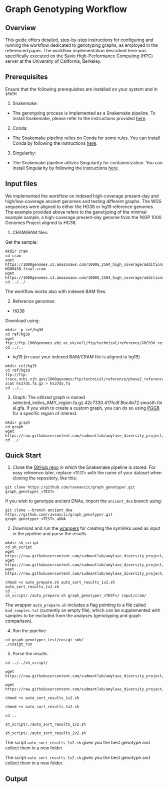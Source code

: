 # Graph Genotyping Workflow

## Overview

This guide offers detailed, step-by-step instructions for configuring and running the workflow dedicated to genotyping graphs, as employed in the referenced paper. The workflow implementation described here was specifically executed on the Savio High-Performance Computing (HPC) server at the University of California, Berkeley.

## Prerequisites

Ensure that the following prerequisites are installed on your system and in `$PATH`

1. Snakemake:
 - The genotyping process is implemented as a Snakemake pipeline. To install Snakemake, please refer to the instructions provided [here](https://snakemake.readthedocs.io/en/stable/getting_started/installation.html). 

2. Conda:
- The Snakemake pipeline relies on Conda for some rules. You can install Conda by following the instructions [here](https://conda.io/projects/conda/en/latest/user-guide/install/index.html).  


3. Singularity:
- The Snakemake pipeline utilizes Singularity for containerization. You can install Singularity by following the instructions [here](https://apptainer.org/admin-docs/master/installation.html#install-from-source). 


## Input files

We implemented the workflow on indexed high-coverage present-day and high/low-coverage ancient genomes and testing different graphs. The WGS sequences were aligned to either the HG38 or hg19 reference genomes. The example provided above refers to the genotyping of the minimal example sample, a high-coverage present-day genome from the 1KGP 1000 Genomes Project aligned to HG38.

1. CRAM/BAM files:

Get the sample:

```
mkdir cram
cd cram
wget https://1000genomes.s3.amazonaws.com/1000G_2504_high_coverage/additional_698_related/data/ERR3988768/
HG00438.final.cram
wget https://1000genomes.s3.amazonaws.com/1000G_2504_high_coverage/additional_698_related/data/ERR3988768/HG00438.final.cram.crai
cd ../../
```
The workflow works also with indexed BAM files.


2. Reference genomes:

- HG38

Download using:
```
mkdir -p ref/hg38
cd ref/hg38
wget ftp://ftp.1000genomes.ebi.ac.uk/vol1/ftp/technical/reference/GRCh38_reference_genome/GRCh38_full_analysis_set_plus_decoy_hla.fa
cd ../..
```

- hg19 (in case your indexed BAM/CRAM file is aligned to hg19)

```
mkdir ref/hg19
cd ref/hg19
ftp://ftp-trace.ncbi.nih.gov/1000genomes/ftp/technical/reference/phase2_reference_assembly_sequence/hs37d5.fa.gz
zcat hs37d5.fa.gz > hs37d5.fa
cd ../.. 

```

3. Graph:
The utilized graph is named selected_indivs_AMY_region.fa.gz.42c7330.417fcdf.8bc4b72.smooth.final.gfa. If you wish to create a custom graph, you can do so using [PGGB](https://github.com/pangenome/pggb) for a specific region of interest.

```
mkdir graph
cd graph
wget https://raw.githubusercontent.com/sudmantlab/amylase_diversity_project/main/pangenome/pggb/20231102_graph/selected_indivs_AMY_region.fa.gz.42c7330.417fcdf.8bc4b72.smooth.final.gfa
cd ../
```

## Quick Start 

1. Clone the [GitHub repo](https://github.com/raveancic/graph_genotyper) in which the Snakemake pipeline is stored. For easy reference later, replace `<TEST>` with the name of your dataset when cloning the repository, like this:

```
git clone https://github.com/raveancic/graph_genotyper.git graph_genotyper_<TEST>
```

If you wish to genotype ancient DNAs, import the `ancient_dna` branch using:

```
git clone --branch ancient_dna https://github.com/raveancic/graph_genotyper.git graph_genotyper_<TEST>_aDNA
```


2. Download and run the [wrappers](../sh_script/) for creating the symlinks used as input in the pipeline and parse the results.

```
mkdir sh_script 
cd sh_script
wget https://raw.githubusercontent.com/sudmantlab/amylase_diversity_project/main/graph_genotyping/sh_script/auto_prepare.sh
wget https://raw.githubusercontent.com/sudmantlab/amylase_diversity_project/main/graph_genotyping/sh_script/auto_sort_results_1v2.sh
wget https://raw.githubusercontent.com/sudmantlab/amylase_diversity_project/main/graph_genotyping/sh_script/auto_sort_results_1v2.sh

chmod +x auto_prepare.sh auto_sort_results_1v2.sh auto_sort_results_1v2.sh
cd ..
sh_script/./auto_prepare.sh graph_genotyper_<TEST>/ input/cram/
```
The wrapper `auto_prepare.sh` includes a flag pointing to a file called `bad_samples.txt` (currently an empty file), which can be supplemented with samples to be excluded from the analyses (genotyping and graph comparison).

4. Run the pipeline

```
cd graph_genotyper_test/cosigt_smk/
./cosigt_run  
```




5. Parse the results

```
cd ../../sh_script/

wget https://raw.githubusercontent.com/sudmantlab/amylase_diversity_project/main/graph_genotyping/sh_script/auto_sort_results_1v2.sh

wget https://raw.githubusercontent.com/sudmantlab/amylase_diversity_project/main/graph_genotyping/sh_script/auto_sort_results_2v2.sh

chmod +x auto_sort_results_1v2.sh

chmod +x auto_sort_results_1v2.sh

cd ..

sh_script/./auto_sort_results_1v2.sh

sh_script/./auto_sort_results_2v2.sh
```

The script `auto_sort_results_1v2.sh` gives you the best genotype and collect them in a new folder.

The script `auto_sort_results_1v2.sh` gives you the best genotype and collect them in a new folder.


## Output


